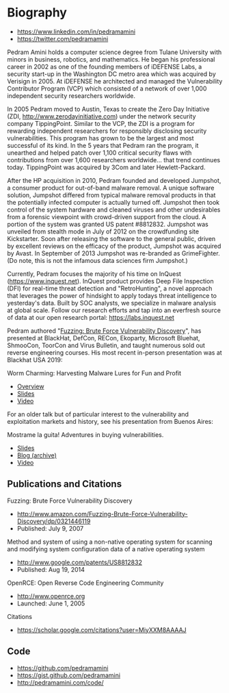 # Biography

* https://www.linkedin.com/in/pedramamini
* https://twitter.com/pedramamini

Pedram Amini holds a computer science degree from Tulane University with minors in business, robotics, and mathematics. He began his professional career in 2002 as one of the founding members of iDEFENSE Labs, a security start-up in the Washington DC metro area which was acquired by Verisign in 2005. At iDEFENSE he architected and managed the Vulnerability Contributor Program (VCP) which consisted of a network of over 1,000 independent security researchers worldwide.

In 2005 Pedram moved to Austin, Texas to create the Zero Day Initiative (ZDI, http://www.zerodayinitiative.com) under the network security company TippingPoint. Similar to the VCP, the ZDI is a program for rewarding independent researchers for responsibly disclosing security vulnerabilities. This program has grown to be the largest and most successful of its kind. In the 5 years that Pedram ran the program, it unearthed and helped patch over 1,100 critical security flaws with contributions from over 1,600 researchers worldwide... that trend continues today. TippingPoint was acquired by 3Com and later Hewlett-Packard.

After the HP acquisition in 2010, Pedram founded and developed Jumpshot, a consumer product for out-of-band malware removal. A unique software solution, Jumpshot differed from typical malware removal products in that the potentially infected computer is actually turned off. Jumpshot then took control of the system hardware and cleaned viruses and other undesirables from a forensic viewpoint with crowd-driven support from the cloud. A portion of the system was granted US patent #8812832. Jumpshot was unveiled from stealth mode in July of 2012 on the crowdfunding site Kickstarter. Soon after releasing the software to the general public, driven by excellent reviews on the efficacy of the product, Jumpshot was acquired by Avast. In September of 2013 Jumpshot was re-branded as GrimeFighter. (Do note, this is not the infamous data sciences firm Jumpshot.)

Currently, Pedram focuses the majority of his time on InQuest (https://www.inquest.net). InQuest product provides Deep File Inspection (DFI) for real-time threat detection and "RetroHunting", a novel approach that leverages the power of hindsight to apply todays threat intelligence to yesterday's data. Built by SOC analysts, we specialize in malware analysis at global scale. Follow our research efforts and tap into an everfresh source of data at our open research portal: https://labs.inquest.net

Pedram authored "[Fuzzing: Brute Force Vulnerability Discovery](https://pedramamini.com/dropbox/fuzzing.zip)", has presented at BlackHat, DefCon, RECon, Ekoparty, Microsoft Bluehat, ShmooCon, ToorCon and Virus Bulletin, and taught numerous sold out reverse engineering courses. His most recent in-person presentation was at Blackhat USA 2019:

Worm Charming: Harvesting Malware Lures for Fun and Profit
* [Overview](https://www.blackhat.com/us-19/briefings/schedule/index.html#worm-charming-harvesting-malware-lures-for-fun-and-profit-15536)
* [Slides](https://i.blackhat.com/USA-19/Wednesday/us-19-Amini-Worm-Charming-Harvesting-Malware-Lures-For-Fun-And-Profit.pdf)
* [Video](https://www.youtube.com/watch?v=5-1P6G4XJYI)

For an older talk but of particular interest to the vulnerability and exploitation markets and history, see his presentation from Buenos Aires:

Mostrame la guita! Adventures in buying vulnerabilities.
* [Slides](http://www.ekoparty.org/archive/2009/Mostrame_la_guita_.pdf)
* [Blog (archive)](https://www.evernote.com/l/AAT5zNw4EfFIM6b7j8F8YG-2eB1wr1qCSxA)
* [Video](https://vimeo.com/16856755)

## Publications and Citations
Fuzzing: Brute Force Vulnerability Discovery
* http://www.amazon.com/Fuzzing-Brute-Force-Vulnerability-Discovery/dp/0321446119
* Published: July 9, 2007

Method and system of using a non-native operating system for scanning and modifying system configuration data of a native operating system
* http://www.google.com/patents/US8812832
* Published: Aug 19, 2014

OpenRCE: Open Reverse Code Engineering Community
* http://www.openrce.org
* Launched: June 1, 2005

Citations
* https://scholar.google.com/citations?user=MiyXXM8AAAAJ

## Code
* https://github.com/pedramamini
* https://gist.github.com/pedramamini
* http://pedramamini.com/code/
